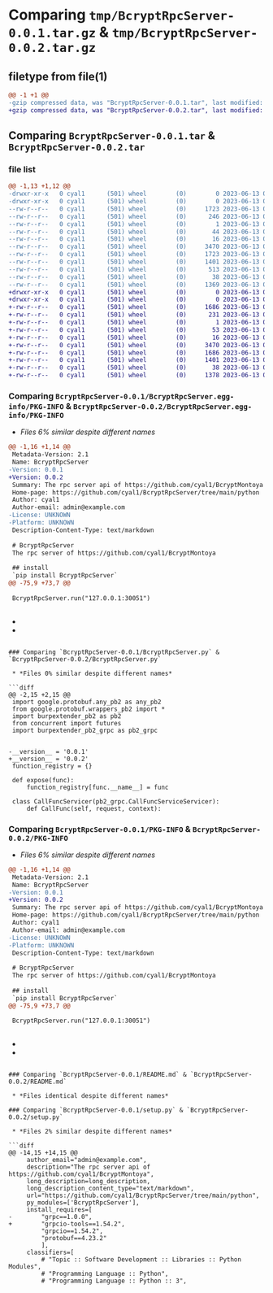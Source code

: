 # Comparing `tmp/BcryptRpcServer-0.0.1.tar.gz` & `tmp/BcryptRpcServer-0.0.2.tar.gz`

## filetype from file(1)

```diff
@@ -1 +1 @@
-gzip compressed data, was "BcryptRpcServer-0.0.1.tar", last modified: Tue Jun 13 05:09:31 2023, max compression
+gzip compressed data, was "BcryptRpcServer-0.0.2.tar", last modified: Tue Jun 13 05:54:27 2023, max compression
```

## Comparing `BcryptRpcServer-0.0.1.tar` & `BcryptRpcServer-0.0.2.tar`

### file list

```diff
@@ -1,13 +1,12 @@
-drwxr-xr-x   0 cyal1      (501) wheel        (0)        0 2023-06-13 05:09:31.824647 BcryptRpcServer-0.0.1/
-drwxr-xr-x   0 cyal1      (501) wheel        (0)        0 2023-06-13 05:09:31.824312 BcryptRpcServer-0.0.1/BcryptRpcServer.egg-info/
--rw-r--r--   0 cyal1      (501) wheel        (0)     1723 2023-06-13 05:09:31.000000 BcryptRpcServer-0.0.1/BcryptRpcServer.egg-info/PKG-INFO
--rw-r--r--   0 cyal1      (501) wheel        (0)      246 2023-06-13 05:09:31.000000 BcryptRpcServer-0.0.1/BcryptRpcServer.egg-info/SOURCES.txt
--rw-r--r--   0 cyal1      (501) wheel        (0)        1 2023-06-13 05:09:31.000000 BcryptRpcServer-0.0.1/BcryptRpcServer.egg-info/dependency_links.txt
--rw-r--r--   0 cyal1      (501) wheel        (0)       44 2023-06-13 05:09:31.000000 BcryptRpcServer-0.0.1/BcryptRpcServer.egg-info/requires.txt
--rw-r--r--   0 cyal1      (501) wheel        (0)       16 2023-06-13 05:09:31.000000 BcryptRpcServer-0.0.1/BcryptRpcServer.egg-info/top_level.txt
--rw-r--r--   0 cyal1      (501) wheel        (0)     3470 2023-06-13 05:05:39.000000 BcryptRpcServer-0.0.1/BcryptRpcServer.py
--rw-r--r--   0 cyal1      (501) wheel        (0)     1723 2023-06-13 05:09:31.824508 BcryptRpcServer-0.0.1/PKG-INFO
--rw-r--r--   0 cyal1      (501) wheel        (0)     1401 2023-06-13 04:52:23.000000 BcryptRpcServer-0.0.1/README.md
--rw-r--r--   0 cyal1      (501) wheel        (0)      513 2023-06-13 04:55:09.000000 BcryptRpcServer-0.0.1/pyproject.toml
--rw-r--r--   0 cyal1      (501) wheel        (0)       38 2023-06-13 05:09:31.824707 BcryptRpcServer-0.0.1/setup.cfg
--rw-r--r--   0 cyal1      (501) wheel        (0)     1369 2023-06-13 05:09:17.000000 BcryptRpcServer-0.0.1/setup.py
+drwxr-xr-x   0 cyal1      (501) wheel        (0)        0 2023-06-13 05:54:27.040069 BcryptRpcServer-0.0.2/
+drwxr-xr-x   0 cyal1      (501) wheel        (0)        0 2023-06-13 05:54:27.039762 BcryptRpcServer-0.0.2/BcryptRpcServer.egg-info/
+-rw-r--r--   0 cyal1      (501) wheel        (0)     1686 2023-06-13 05:54:27.000000 BcryptRpcServer-0.0.2/BcryptRpcServer.egg-info/PKG-INFO
+-rw-r--r--   0 cyal1      (501) wheel        (0)      231 2023-06-13 05:54:27.000000 BcryptRpcServer-0.0.2/BcryptRpcServer.egg-info/SOURCES.txt
+-rw-r--r--   0 cyal1      (501) wheel        (0)        1 2023-06-13 05:54:27.000000 BcryptRpcServer-0.0.2/BcryptRpcServer.egg-info/dependency_links.txt
+-rw-r--r--   0 cyal1      (501) wheel        (0)       53 2023-06-13 05:54:27.000000 BcryptRpcServer-0.0.2/BcryptRpcServer.egg-info/requires.txt
+-rw-r--r--   0 cyal1      (501) wheel        (0)       16 2023-06-13 05:54:27.000000 BcryptRpcServer-0.0.2/BcryptRpcServer.egg-info/top_level.txt
+-rw-r--r--   0 cyal1      (501) wheel        (0)     3470 2023-06-13 05:54:16.000000 BcryptRpcServer-0.0.2/BcryptRpcServer.py
+-rw-r--r--   0 cyal1      (501) wheel        (0)     1686 2023-06-13 05:54:27.039933 BcryptRpcServer-0.0.2/PKG-INFO
+-rw-r--r--   0 cyal1      (501) wheel        (0)     1401 2023-06-13 04:52:23.000000 BcryptRpcServer-0.0.2/README.md
+-rw-r--r--   0 cyal1      (501) wheel        (0)       38 2023-06-13 05:54:27.040109 BcryptRpcServer-0.0.2/setup.cfg
+-rw-r--r--   0 cyal1      (501) wheel        (0)     1378 2023-06-13 05:50:23.000000 BcryptRpcServer-0.0.2/setup.py
```

### Comparing `BcryptRpcServer-0.0.1/BcryptRpcServer.egg-info/PKG-INFO` & `BcryptRpcServer-0.0.2/BcryptRpcServer.egg-info/PKG-INFO`

 * *Files 6% similar despite different names*

```diff
@@ -1,16 +1,14 @@
 Metadata-Version: 2.1
 Name: BcryptRpcServer
-Version: 0.0.1
+Version: 0.0.2
 Summary: The rpc server api of https://github.com/cyal1/BcryptMontoya
 Home-page: https://github.com/cyal1/BcryptRpcServer/tree/main/python
 Author: cyal1
 Author-email: admin@example.com
-License: UNKNOWN
-Platform: UNKNOWN
 Description-Content-Type: text/markdown
 
 # BcryptRpcServer
 The rpc server of https://github.com/cyal1/BcryptMontoya
 
 ## install
 `pip install BcryptRpcServer`
@@ -75,9 +73,7 @@
 
 BcryptRpcServer.run("127.0.0.1:30051")
 
 ```
 
 
 
-
-
```

### Comparing `BcryptRpcServer-0.0.1/BcryptRpcServer.py` & `BcryptRpcServer-0.0.2/BcryptRpcServer.py`

 * *Files 0% similar despite different names*

```diff
@@ -2,15 +2,15 @@
 import google.protobuf.any_pb2 as any_pb2
 from google.protobuf.wrappers_pb2 import *
 import burpextender_pb2 as pb2
 from concurrent import futures
 import burpextender_pb2_grpc as pb2_grpc
 
 
-__version__ = '0.0.1'
+__version__ = '0.0.2'
 function_registry = {}
 
 def expose(func):
     function_registry[func.__name__] = func
 
 class CallFuncServicer(pb2_grpc.CallFuncServiceServicer):
     def CallFunc(self, request, context):
```

### Comparing `BcryptRpcServer-0.0.1/PKG-INFO` & `BcryptRpcServer-0.0.2/PKG-INFO`

 * *Files 6% similar despite different names*

```diff
@@ -1,16 +1,14 @@
 Metadata-Version: 2.1
 Name: BcryptRpcServer
-Version: 0.0.1
+Version: 0.0.2
 Summary: The rpc server api of https://github.com/cyal1/BcryptMontoya
 Home-page: https://github.com/cyal1/BcryptRpcServer/tree/main/python
 Author: cyal1
 Author-email: admin@example.com
-License: UNKNOWN
-Platform: UNKNOWN
 Description-Content-Type: text/markdown
 
 # BcryptRpcServer
 The rpc server of https://github.com/cyal1/BcryptMontoya
 
 ## install
 `pip install BcryptRpcServer`
@@ -75,9 +73,7 @@
 
 BcryptRpcServer.run("127.0.0.1:30051")
 
 ```
 
 
 
-
-
```

### Comparing `BcryptRpcServer-0.0.1/README.md` & `BcryptRpcServer-0.0.2/README.md`

 * *Files identical despite different names*

### Comparing `BcryptRpcServer-0.0.1/setup.py` & `BcryptRpcServer-0.0.2/setup.py`

 * *Files 2% similar despite different names*

```diff
@@ -14,15 +14,15 @@
     author_email="admin@example.com",
     description="The rpc server api of https://github.com/cyal1/BcryptMontoya",
     long_description=long_description,
     long_description_content_type="text/markdown",
     url="https://github.com/cyal1/BcryptRpcServer/tree/main/python",
     py_modules=['BcryptRpcServer'],
     install_requires=[
-        "grpc==1.0.0",
+        "grpcio-tools==1.54.2",
         "grpcio==1.54.2",
         "protobuf==4.23.2"
         ],
     classifiers=[
         # "Topic :: Software Development :: Libraries :: Python Modules",
         # "Programming Language :: Python",
         # "Programming Language :: Python :: 3",
```

